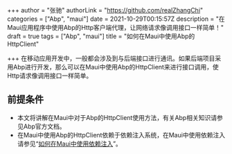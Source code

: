 +++
author = "张驰"
authorLink = "https://github.com/realZhangChi"
categories = ["Abp", "maui"]
date = 2021-10-29T00:15:57Z
description = "在Maui应用程序中使用Abp的Http客户端代理，让网络请求像调用接口一样简单！"
draft = true
tags = ["Abp", "maui"]
title = "如何在Maui中使用Abp的HttpClient"

+++
在移动应用开发中，一般都会涉及到与后端接口进行通讯。如果后端项目采用Abp进行开发，那么可以在Maui中使用Abp的HttpClient来进行接口调用，使Http请求像调用接口一样简单。

## 前提条件

* 本文将讲解在Maui中对于Abp的HttpClient使用方法，有关Abp相关知识请参见Abp官方文档。
* 在Maui中使用Abp的HttpClient依赖于依赖注入系统，在Maui中使用依赖注入请参见“[如何在Maui中使用依赖注入](posts/dependency-injection-in-maui/)”。